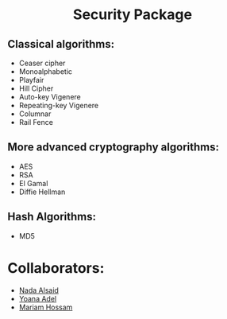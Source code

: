 <h1 align = "center">Security Package</h1>

## Classical algorithms:

 - Ceaser cipher
 - Monoalphabetic
 - Playfair
 - Hill Cipher
 - Auto-key Vigenere
 - Repeating-key Vigenere
 - Columnar
 - Rail Fence

<h2> More advanced cryptography algorithms:</h2>

 - AES
 - RSA
 - El Gamal
 - Diffie Hellman
 
<h2> Hash Algorithms:</h2>

 - MD5
 
# Collaborators:
- <a href="https://github.com/NadaAlsaid">Nada Alsaid</a><br>
- <a href="https://github.com/anna-adel">Yoana Adel</a><br>
- <a href="https://github.com/maHossam9">Mariam Hossam</a><br>
